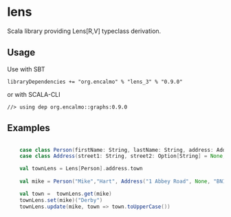 # lens

Scala library providing Lens[R,V] typeclass derivation.

## Usage

Use with SBT

    libraryDependencies += "org.encalmo" % "lens_3" % "0.9.0"

or with SCALA-CLI

    //> using dep org.encalmo::graphs:0.9.0

## Examples

```scala

    case class Person(firstName: String, lastName: String, address: Address)
    case class Address(street1: String, street2: Option[String] = None, postcode: String, town: String, country: String)

    val townLens = Lens[Person].address.town
    
    val mike = Person("Mike","Hart", Address("1 Abbey Road", None, "BN15 KJ", "Exeter", "United Kingdom"))

    val town =  townLens.get(mike)
    townLens.set(mike)("Derby")
    townLens.update(mike, town => town.toUpperCase())

```
